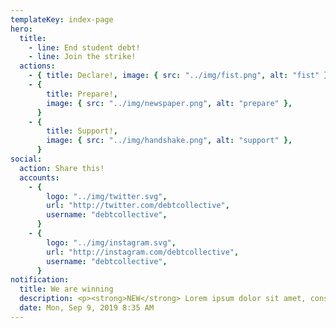 ```yaml
---
templateKey: index-page
hero:
  title:
    - line: End student debt!
    - line: Join the strike!
  actions:
    - { title: Declare!, image: { src: "../img/fist.png", alt: "fist" } }
    - {
        title: Prepare!,
        image: { src: "../img/newspaper.png", alt: "prepare" },
      }
    - {
        title: Support!,
        image: { src: "../img/handshake.png", alt: "support" },
      }
social:
  action: Share this!
  accounts:
    - {
        logo: "../img/twitter.svg",
        url: "http://twitter.com/debtcollective",
        username: "debtcollective",
      }
    - {
        logo: "../img/instagram.svg",
        url: "http://instagram.com/debtcollective",
        username: "debtcollective",
      }
notification:
  title: We are winning
  description: <p><strong>NEW</strong> Lorem ipsum dolor sit amet, consectetur adipiscin elit. Ut consequat sapien a rhoncus convallis.</p>
  date: Mon, Sep 9, 2019 8:35 AM
---
```


